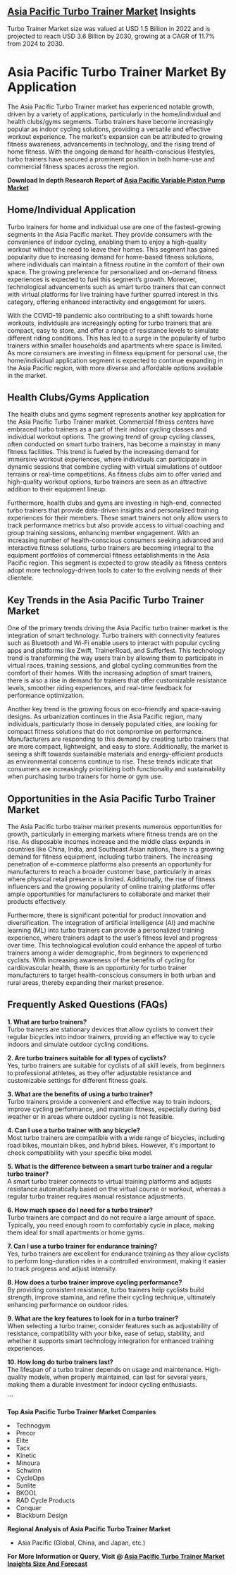 <h2><a href="https://www.verifiedmarketreports.com/download-sample/?rid=247446&amp;utm_source=Github-Feb&amp;utm_medium=219" target="_blank">Asia Pacific Turbo Trainer Market</a> Insights</h2><p>Turbo Trainer Market size was valued at USD 1.5 Billion in 2022 and is projected to reach USD 3.6 Billion by 2030, growing at a CAGR of 11.7% from 2024 to 2030.</p><p><h1>Asia Pacific Turbo Trainer Market By Application</h1> <p>The Asia Pacific Turbo Trainer market has experienced notable growth, driven by a variety of applications, particularly in the home/individual and health clubs/gyms segments. Turbo trainers have become increasingly popular as indoor cycling solutions, providing a versatile and effective workout experience. The market's expansion can be attributed to growing fitness awareness, advancements in technology, and the rising trend of home fitness. With the ongoing demand for health-conscious lifestyles, turbo trainers have secured a prominent position in both home-use and commercial fitness spaces across the region.</p> <p><p><strong>Download In depth Research Report of <a href="https://www.verifiedmarketreports.com/download-sample/?rid=236118&amp;utm_source=Pulse-Dec&amp;utm_medium=219" target="_blank">Asia Pacific Variable Piston Pump Market</a></strong></p></p> <h2>Home/Individual Application</h2> <p>Turbo trainers for home and individual use are one of the fastest-growing segments in the Asia Pacific market. They provide consumers with the convenience of indoor cycling, enabling them to enjoy a high-quality workout without the need to leave their homes. This segment has gained popularity due to increasing demand for home-based fitness solutions, where individuals can maintain a fitness routine in the comfort of their own space. The growing preference for personalized and on-demand fitness experiences is expected to fuel this segment’s growth. Moreover, technological advancements such as smart turbo trainers that can connect with virtual platforms for live training have further spurred interest in this category, offering enhanced interactivity and engagement for users.</p> <p>With the COVID-19 pandemic also contributing to a shift towards home workouts, individuals are increasingly opting for turbo trainers that are compact, easy to store, and offer a range of resistance levels to simulate different riding conditions. This has led to a surge in the popularity of turbo trainers within smaller households and apartments where space is limited. As more consumers are investing in fitness equipment for personal use, the home/individual application segment is expected to continue expanding in the Asia Pacific region, with more diverse and affordable options available in the market.</p> <h2>Health Clubs/Gyms Application</h2> <p>The health clubs and gyms segment represents another key application for the Asia Pacific Turbo Trainer market. Commercial fitness centers have embraced turbo trainers as a part of their indoor cycling classes and individual workout options. The growing trend of group cycling classes, often conducted on smart turbo trainers, has become a mainstay in many fitness facilities. This trend is fueled by the increasing demand for immersive workout experiences, where individuals can participate in dynamic sessions that combine cycling with virtual simulations of outdoor terrains or real-time competitions. As fitness clubs aim to offer varied and high-quality workout options, turbo trainers are seen as an attractive addition to their equipment lineup.</p> <p>Furthermore, health clubs and gyms are investing in high-end, connected turbo trainers that provide data-driven insights and personalized training experiences for their members. These smart trainers not only allow users to track performance metrics but also provide access to virtual coaching and group training sessions, enhancing member engagement. With an increasing number of health-conscious consumers seeking advanced and interactive fitness solutions, turbo trainers are becoming integral to the equipment portfolios of commercial fitness establishments in the Asia Pacific region. This segment is expected to grow steadily as fitness centers adopt more technology-driven tools to cater to the evolving needs of their clientele.</p> <h2>Key Trends in the Asia Pacific Turbo Trainer Market</h2> <p>One of the primary trends driving the Asia Pacific turbo trainer market is the integration of smart technology. Turbo trainers with connectivity features such as Bluetooth and Wi-Fi enable users to interact with popular cycling apps and platforms like Zwift, TrainerRoad, and Sufferfest. This technology trend is transforming the way users train by allowing them to participate in virtual races, training sessions, and global cycling communities from the comfort of their homes. With the increasing adoption of smart trainers, there is also a rise in demand for trainers that offer customizable resistance levels, smoother riding experiences, and real-time feedback for performance optimization.</p> <p>Another key trend is the growing focus on eco-friendly and space-saving designs. As urbanization continues in the Asia Pacific region, many individuals, particularly those in densely populated cities, are looking for compact fitness solutions that do not compromise on performance. Manufacturers are responding to this demand by creating turbo trainers that are more compact, lightweight, and easy to store. Additionally, the market is seeing a shift towards sustainable materials and energy-efficient products as environmental concerns continue to rise. These trends indicate that consumers are increasingly prioritizing both functionality and sustainability when purchasing turbo trainers for home or gym use.</p> <h2>Opportunities in the Asia Pacific Turbo Trainer Market</h2> <p>The Asia Pacific turbo trainer market presents numerous opportunities for growth, particularly in emerging markets where fitness trends are on the rise. As disposable incomes increase and the middle class expands in countries like China, India, and Southeast Asian nations, there is a growing demand for fitness equipment, including turbo trainers. The increasing penetration of e-commerce platforms also presents an opportunity for manufacturers to reach a broader customer base, particularly in areas where physical retail presence is limited. Additionally, the rise of fitness influencers and the growing popularity of online training platforms offer ample opportunities for manufacturers to collaborate and market their products effectively.</p> <p>Furthermore, there is significant potential for product innovation and diversification. The integration of artificial intelligence (AI) and machine learning (ML) into turbo trainers can provide a personalized training experience, where trainers adapt to the user’s fitness level and progress over time. This technological evolution could enhance the appeal of turbo trainers among a wider demographic, from beginners to experienced cyclists. With increasing awareness of the benefits of cycling for cardiovascular health, there is an opportunity for turbo trainer manufacturers to target health-conscious consumers in both urban and rural areas, thereby expanding their market presence.</p> <h2>Frequently Asked Questions (FAQs)</h2> <p><strong>1. What are turbo trainers?</strong><br/>Turbo trainers are stationary devices that allow cyclists to convert their regular bicycles into indoor trainers, providing an effective way to cycle indoors and simulate outdoor cycling conditions.</p> <p><strong>2. Are turbo trainers suitable for all types of cyclists?</strong><br/>Yes, turbo trainers are suitable for cyclists of all skill levels, from beginners to professional athletes, as they offer adjustable resistance and customizable settings for different fitness goals.</p> <p><strong>3. What are the benefits of using a turbo trainer?</strong><br/>Turbo trainers provide a convenient and effective way to train indoors, improve cycling performance, and maintain fitness, especially during bad weather or in areas where outdoor cycling is not feasible.</p> <p><strong>4. Can I use a turbo trainer with any bicycle?</strong><br/>Most turbo trainers are compatible with a wide range of bicycles, including road bikes, mountain bikes, and hybrid bikes. However, it's important to check compatibility with your specific bike model.</p> <p><strong>5. What is the difference between a smart turbo trainer and a regular turbo trainer?</strong><br/>A smart turbo trainer connects to virtual training platforms and adjusts resistance automatically based on the virtual course or workout, whereas a regular turbo trainer requires manual resistance adjustments.</p> <p><strong>6. How much space do I need for a turbo trainer?</strong><br/>Turbo trainers are compact and do not require a large amount of space. Typically, you need enough room to comfortably cycle in place, making them ideal for small apartments or home gyms.</p> <p><strong>7. Can I use a turbo trainer for endurance training?</strong><br/>Yes, turbo trainers are excellent for endurance training as they allow cyclists to perform long-duration rides in a controlled environment, making it easier to track progress and adjust intensity.</p> <p><strong>8. How does a turbo trainer improve cycling performance?</strong><br/>By providing consistent resistance, turbo trainers help cyclists build strength, improve stamina, and refine their cycling technique, ultimately enhancing performance on outdoor rides.</p> <p><strong>9. What are the key features to look for in a turbo trainer?</strong><br/>When selecting a turbo trainer, consider features such as adjustability of resistance, compatibility with your bike, ease of setup, stability, and whether it supports smart technology integration for enhanced training experiences.</p> <p><strong>10. How long do turbo trainers last?</strong><br/>The lifespan of a turbo trainer depends on usage and maintenance. High-quality models, when properly maintained, can last for several years, making them a durable investment for indoor cycling enthusiasts.</p> ```</p><p><strong>Top Asia Pacific Turbo Trainer Market Companies</strong></p><div data-test-id=""><p><li>Technogym</li><li> Precor</li><li> Elite</li><li> Tacx</li><li> Kinetic</li><li> Minoura</li><li> Schwinn</li><li> CycleOps</li><li> Sunlite</li><li> BKOOL</li><li> RAD Cycle Products</li><li> Conquer</li><li> Blackburn Design</li></p><div><strong>Regional Analysis of&nbsp;Asia Pacific Turbo Trainer Market</strong></div><ul><li dir="ltr"><p dir="ltr">Asia Pacific (Global, China, and Japan, etc.)</p></li></ul><p><strong>For More Information or Query, Visit @&nbsp;</strong><strong><a href="https://www.verifiedmarketreports.com/product/turbo-trainer-market/?utm_source=Github-Feb&amp;utm_medium=219" target="_blank">Asia Pacific Turbo Trainer Market Insights Size And Forecast</a></strong></p></div><h2>&nbsp;</h2><div data-test-id="">&nbsp;</div>
